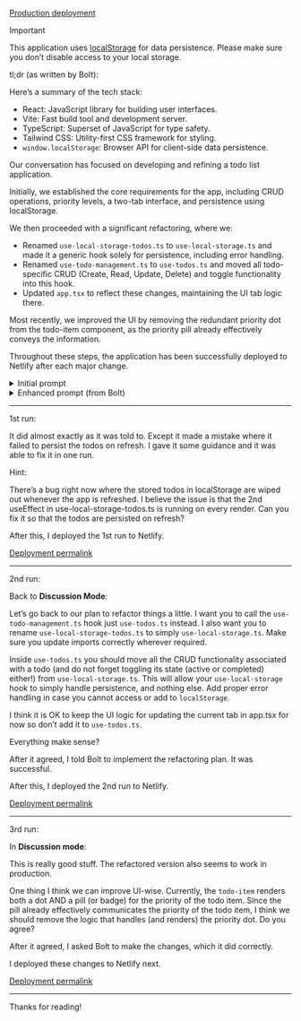 [Production deployment](https://loquacious-pothos-903ba4.netlify.app/)

> [!IMPORTANT]  
> This application uses [localStorage](https://developer.mozilla.org/en-US/docs/Web/API/Window/localStorage) for data persistence. Please make sure you don’t disable access to your local storage.

tl;dr (as written by Bolt):

Here’s a summary of the tech stack:

- React: JavaScript library for building user interfaces.
- Vite: Fast build tool and development server.
- TypeScript: Superset of JavaScript for type safety.
- Tailwind CSS: Utility-first CSS framework for styling.
- `window.localStorage`: Browser API for client-side data persistence.

Our conversation has focused on developing and refining a todo list application.

Initially, we established the core requirements for the app, including CRUD operations, priority levels, a two-tab interface, and persistence using localStorage.

We then proceeded with a significant refactoring, where we:

- Renamed `use-local-storage-todos.ts` to `use-local-storage.ts` and made it a generic hook solely for persistence, including error handling.
- Renamed `use-todo-management.ts` to `use-todos.ts` and moved all todo-specific CRUD (Create, Read, Update, Delete) and toggle functionality into this hook.
- Updated `app.tsx` to reflect these changes, maintaining the UI tab logic there.

Most recently, we improved the UI by removing the redundant priority dot from the todo-item component, as the priority pill already effectively conveys the information.

Throughout these steps, the application has been successfully deployed to Netlify after each major change.

<details><summary>Initial prompt</summary>
<p>

Initial prompt:

I want to build a todo list app. There’s no need for any auth(entication|orization), but it does need a persistence layer so it can remember the todo list items. Plus, as a user, I should be able to:
- create todos
- edit todos
- delete todos
- assign a priority to my todos (low, medium, high) + the UI should reflect the priority of the todo
- todos can be marked as completed; when they are, they should move to a “completed page,” separate from the existing todos --- my suggestion is to create 2 tabs: one for existing todos, one for completed todos

You already have your scaffolding and tech stack chosen for you (React + Vite & Tailwind)

Few things to remember:
- when creating new files, use kebab-case ONLY
- do not go overboard with styling or any advanced features not mentioned above, and wherever possible opt-in to the Grug Brained Developer style of coding
- at this stage, feel free to use the browser’s `localStorage` as the persistence layer; create a dedicated hook for this, and place in its own `hooks/` folder
- create types for (prefer `interface` over `type`) the “todo” as well as actions that can be performed on the todo, namely: `CreateTodoInput` and `UpdateTodoInput`; also a type `Priority` that only allows the 3 types mentioned above (I’ll let you decide what TS built-in to use here)

</p>
</details>

<details><summary>Enhanced prompt (from Bolt)</summary>
<p>

You are a React developer tasked with building a todo list application. Create a complete, functional todo app using the specified requirements and constraints below.

**Tech Stack & Setup:**
- React + Vite + Tailwind CSS (already scaffolded)
- Use browser localStorage for persistence

**Core Features Required:**
1. Create new todos
2. Edit existing todos  
3. Delete todos
4. Assign priority levels (low, medium, high) with visual indicators in UI
5. Mark todos as completed
6. Two-tab interface: "Active Todos" and "Completed Todos"

**Technical Requirements:**

**File Naming:** Use kebab-case ONLY for all new files

**TypeScript Interfaces:** Create these interfaces (prefer `interface` over `type`):
- `Todo` - main todo object structure
- `CreateTodoInput` - for creating new todos
- `UpdateTodoInput` - for editing todos  
- `Priority` - union type restricting to "low" | "medium" | "high"

**Persistence:** 
- Create a custom hook for localStorage operations
- Place in dedicated `hooks/` folder
- Handle all CRUD operations through this hook

**Code Style:**
- Follow "Grug Brained Developer" principles (simple, straightforward code)
- Minimal styling - focus on functionality over aesthetics
- No advanced features beyond the specified requirements
- Keep components simple and focused

**Expected Deliverables:**
- Complete file structure with all necessary components
- Working localStorage persistence hook
- Proper TypeScript interfaces
- Functional two-tab interface
- Priority-based visual indicators
- Full CRUD operations for todos

Provide the complete implementation including all files, their contents, and folder structure.

</p>
</details>

---

1st run:

It did almost exactly as it was told to. Except it made a mistake where it failed to persist the todos on refresh. I gave it some guidance and it was able to fix it in one run.

Hint:

There’s a bug right now where the stored todos in localStorage are wiped out whenever the app is refreshed. I believe the issue is that the 2nd useEffect in use-local-storage-todos.ts is running on every render. Can you fix it so that the todos are persisted on refresh?

After this, I deployed the 1st run to Netlify.

[Deployment permalink](https://687a22831312b90f47273d7c--loquacious-pothos-903ba4.netlify.app/)

---

2nd run:

Back to **Discussion Mode**:

Let’s go back to our plan to refactor things a little. I want you to call the `use-todo-management.ts` hook just `use-todos.ts` instead. I also want you to rename `use-local-storage-todos.ts` to simply `use-local-storage.ts`. Make sure you update imports correctly wherever required.

Inside `use-todos.ts` you should move all the CRUD functionality associated with a todo (and do not forget toggling its state (active or completed) either!) from `use-local-storage.ts`. This will allow your `use-local-storage` hook to simply handle persistence, and nothing else. Add proper error handling in case you cannot access or add to `localStorage`.

I think it is OK to keep the UI logic for updating the current tab in app.tsx for now so don’t add it to `use-todos.ts`.

Everything make sense?

After it agreed, I told Bolt to implement the refactoring plan. It was successful.

After this, I deployed the 2nd run to Netlify.

[Deployment permalink](https://687a31804cdc8d3c1d265cfc--loquacious-pothos-903ba4.netlify.app/)

---

3rd run:

In **Discussion mode**:

This is really good stuff. The refactored version also seems to work in production.

One thing I think we can improve UI-wise. Currently, the `todo-item` renders both a dot AND a pill (or badge) for the priority of the todo item. Since the pill already effectively communicates the priority of the todo item, I think we should remove the logic that handles (and renders) the priority dot. Do you agree?

After it agreed, I asked Bolt to make the changes, which it did correctly.

I deployed these changes to Netlify next.

[Deployment permalink](https://687a33a45be1293b7d7838cc--loquacious-pothos-903ba4.netlify.app/)

---

Thanks for reading!